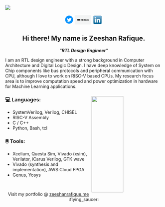 ![](https://visitor-badge.glitch.me/badge?page_id=zeeshanrafique23.zeeshanrafique23)
<p align='center'>
<a href="https://twitter.com/zeeshanrafiq23"><img height="30" src="img/twitter.png"></a>
<a href="https://medium.com/@zrafique/"><img height="30" src="img/medium.png"></a>
<a href="https://www.linkedin.com/in/zeeshanrafique23/"><img height="30" src="img/linkedin.png"></a>
</p>

<h2 align="center">Hi there! My name is Zeeshan Rafique.</h2>
<p align="center"><em><strong>"RTL Design Engineer"</strong></em></p>

<p> I am an RTL design engineer with a strong background in Computer Architecture and Digital Logic Design. I have deep knowledge of System on Chip components like bus protocols and peripheral communication with CPU, although I love to work on RISC-V based CPUs. My research focus area is to improve computation speed and power optimization in hardware for Machine Learning applications. </p>

<div>  

<img align="right" height="310" width="45%" src="img/vlsi.gif"></img>   

### 💻 Languages: 
* SystemVerilog, Verilog, CHISEL
* RISC-V Assembly
* C / C++
* Python, Bash, tcl

### :trackball: Tools:
* Xcelium, Questa Sim, Vivado (xsim), Verilator, iCarus Verilog, GTK wave
* Vivado (synthesis and implementation), AWS Cloud FPGA
* Genus, Yosys

</div>

<br />  
<p align="center">Visit my portfolio @ <a href="https://zeeshanrafique.me"> zeeshanrafique.me </a> :flying_saucer: </p>

